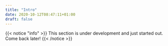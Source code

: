 ```yaml
---
title: "Intro"
date: 2020-10-12T08:47:11+01:00
draft: false
---
```


{{< notice "info" >}}
  This section is under development and just started out. Come back later!
{{< /notice >}}